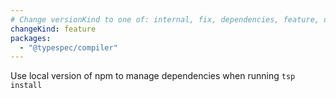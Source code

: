 ```yaml
---
# Change versionKind to one of: internal, fix, dependencies, feature, deprecation, breaking
changeKind: feature
packages:
  - "@typespec/compiler"
---
```


Use local version of npm to manage dependencies when running `tsp install`
